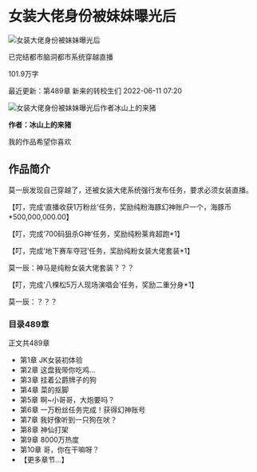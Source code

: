 # 女装大佬身份被妹妹曝光后

![女装大佬身份被妹妹曝光后](https://p9-reading-sign.fqnovelpic.com/novel-pic/0e8167a46508585610d0d60a5be4131c~tplv-resize:225:0.image?lk3s=5b7047ff&x-expires=1739843695&x-signature=9KKyijehkDWzXdx9no7LHDWgnqk%3D)

已完结都市脑洞都市系统穿越直播

101.9万字

最近更新：第489章 新来的转校生们 2022-06-11 07:20

![女装大佬身份被妹妹曝光后作者冰山上的来猪](https://p3-novel.byteimg.com/img/novel-static/51cdc818263941cb8985f97b486ddd11~tplv-obj.image)

**作者：冰山上的来猪**

我的作品希望你喜欢

## 作品简介

莫一辰发现自己穿越了，还被女装大佬系统强行发布任务，要求必须女装直播。

【叮，完成‘直播收获1万粉丝’任务，奖励纯粉海豚幻神账户一个，海豚币*500,000,000.00】 

【叮，完成‘700码狙杀G神’任务，奖励纯粉莱肯超跑*1】 

【叮，完成‘地下赛车夺冠’任务，奖励纯粉女装大佬套装*1】 

莫一辰：神马是纯粉女装大佬套装？？？

【叮，完成‘八棵松5万人现场演唱会’任务，奖励二重分身*1】

莫一辰：？？？

### 目录489章

正文共489章

- 第1章 JK女装初体验
- 第2章 这盘我带你吃鸡...
- 第3章 挂着公爵牌子的狗
- 第4章 菜的抠脚
- 第5章 啊~小哥哥，大炮要吗？
- 第6章 一万粉丝任务完成！获得幻神账号
- 第7章 我好像听到一只狗在吠？
- 第8章 神仙打架
- 第9章 8000万热度
- 第10章 哥，你在干嘛呀？
- 【更多章节...】